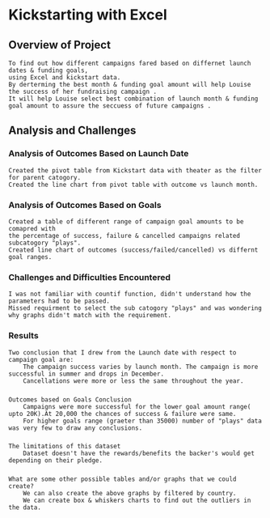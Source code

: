 # Kickstarting with Excel

##    Overview of Project
	To find out how different campaigns fared based on differnet launch dates & funding goals,
	using Excel and kickstart data.
	By derterming the best month & funding goal amount will help Louise the success of her fundraising campaign .
	It will help Louise select best combination of launch month & funding goal amount to assure the seccuess of future campaigns .
	
	
## Analysis and Challenges


### Analysis of Outcomes Based on Launch Date
	Created the pivot table from Kickstart data with theater as the filter for parent catogory. 
	Created the line chart from pivot table with outcome vs launch month. 
	
### Analysis of Outcomes Based on Goals
	Created a table of different range of campaign goal amounts to be comapred with 
	the percentage of success, failure & cancelled campaigns related subcatogory "plays".
	Created line chart of outcomes (success/failed/cancelled) vs differnt goal ranges.
	
### Challenges and Difficulties Encountered
	I was not familiar with countif function, didn't understand how the parameters had to be passed.
	Missed requirment to select the sub catogory "plays" and was wondering why graphs didn't match with the requirement.
	
### Results
 	Two conclusion that I drew from the Launch date with respect to campaign goal are:
		The campaign success varies by launch month. The campaign is more successful in summer and drops in December. 
		Cancellations were more or less the same throughout the year.
###
	Outcomes based on Goals Conclusion 
		Campaigns were more successful for the lower goal amount range( upto 20K).At 20,000 the chances of success & failure were same.
		For higher goals range (graeter than 35000) number of "plays" data was very few to draw any conclusions. 
		
###
	The limitations of this dataset
		Dataset doesn't have the rewards/benefits the backer's would get depending on their pledge.

###
	What are some other possible tables and/or graphs that we could create?
		We can also create the above graphs by filtered by country.
		We can create box & whiskers charts to find out the outliers in the data.
